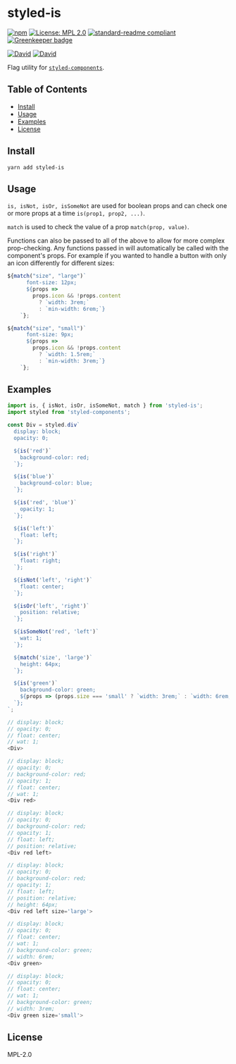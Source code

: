 # styled-is

[![npm](https://img.shields.io/npm/v/styled-is.svg?style=flat-square)](https://www.npmjs.com/package/styled-is)
[![License: MPL 2.0](https://img.shields.io/badge/License-MPL%202.0-brightgreen.svg?style=flat-square)](https://opensource.org/licenses/MPL-2.0)
[![standard-readme compliant](https://img.shields.io/badge/standard--readme-OK-green.svg?style=flat-square)](https://github.com/RichardLitt/standard-readme)
[![Greenkeeper badge](https://img.shields.io/badge/greenkeeper-enabled-brightgreen.svg?style=flat-square)](https://greenkeeper.io/)

[![David](https://img.shields.io/david/dev/yldio/styled-is.svg?style=flat-square)](https://david-dm.org/yldio/styled-is?type=dev)
[![David](https://img.shields.io/david/peer/yldio/styled-is.svg?style=flat-square)](https://david-dm.org/yldio/styled-is?type=peer)

Flag utility for [`styled-components`](https://github.com/styled-components/styled-components).

## Table of Contents

- [Install](#install)
- [Usage](#usage)
- [Examples](#examples)
- [License](#license)

## Install

```
yarn add styled-is
```

## Usage

`is, isNot, isOr, isSomeNot` are used for boolean props and can check one or more props at a time `is(prop1, prop2, ...)`.

`match` is used to check the value of a prop `match(prop, value)`.

Functions can also be passed to all of the above to allow for more complex prop-checking. Any functions passed in will automatically be called with the component's props. For example if you wanted to handle a button with only an icon differently for different sizes:

```js
${match("size", "large")`
      font-size: 12px;
      ${props =>
        props.icon && !props.content
          ? `width: 3rem;`
          : `min-width: 6rem;`}
    `};

${match("size", "small")`
      font-size: 9px;
      ${props =>
        props.icon && !props.content
          ? `width: 1.5rem;`
          : `min-width: 3rem;`}
    `};
```

## Examples

```js
import is, { isNot, isOr, isSomeNot, match } from 'styled-is';
import styled from 'styled-components';

const Div = styled.div`
  display: block;
  opacity: 0;

  ${is('red')`
    background-color: red;
  `};

  ${is('blue')`
    background-color: blue;
  `};

  ${is('red', 'blue')`
    opacity: 1;
  `};

  ${is('left')`
    float: left;
  `};

  ${is('right')`
    float: right;
  `};

  ${isNot('left', 'right')`
    float: center;
  `};

  ${isOr('left', 'right')`
    position: relative;
  `};

  ${isSomeNot('red', 'left')`
    wat: 1;
  `};

  ${match('size', 'large')`
    height: 64px;
  `};

  ${is('green')`
    background-color: green;
    ${props => (props.size === 'small' ? `width: 3rem;` : `width: 6rem;`)}
  `};
`;
```

```js
// display: block;
// opacity: 0;
// float: center;
// wat: 1;
<Div>

// display: block;
// opacity: 0;
// background-color: red;
// opacity: 1;
// float: center;
// wat: 1;
<Div red>

// display: block;
// opacity: 0;
// background-color: red;
// opacity: 1;
// float: left;
// position: relative;
<Div red left>

// display: block;
// opacity: 0;
// background-color: red;
// opacity: 1;
// float: left;
// position: relative;
// height: 64px;
<Div red left size='large'>

// display: block;
// opacity: 0;
// float: center;
// wat: 1;
// background-color: green;
// width: 6rem;
<Div green>

// display: block;
// opacity: 0;
// float: center;
// wat: 1;
// background-color: green;
// width: 3rem;
<Div green size='small'>

```

## License

MPL-2.0
